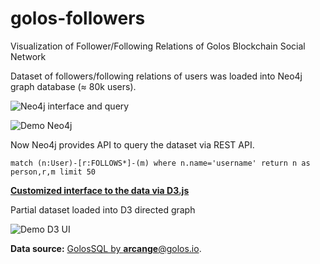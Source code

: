 # golos-followers
Visualization of Follower/Following Relations of Golos Blockchain Social Network

Dataset of followers/following relations of users was loaded into Neo4j graph database (≈ 80k users).

![Neo4j interface and query](http://projects.yaskevich.com/followers/neo4j.png)

![Demo Neo4j](http://projects.yaskevich.com/followers/golos-network.gif)

Now Neo4j provides API to query the dataset via REST API.

`match (n:User)-[r:FOLLOWS*]-(m) where n.name='username' return n as person,r,m limit 50`

**[Customized interface to the data via D3.js](http://projects.yaskevich.com/followers/)**

Partial dataset loaded into D3 directed graph

![Demo D3 UI](http://projects.yaskevich.com/followers/golos-d3.gif)


**Data source:** [GolosSQL by **arcange**@golos.io](https://golos.io/ru--golos/@arcange/golossql-baza-dannykh-sql-so-vsemi-dannymi-blokchein).
